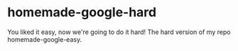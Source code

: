 # homemade-google-hard
You liked it easy, now we're going to do it hard! The hard version of my repo homemade-google-easy.
